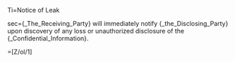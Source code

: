Ti=Notice of Leak

sec={_The_Receiving_Party} will immediately notify {_the_Disclosing_Party} upon discovery of any loss or unauthorized disclosure of the {_Confidential_Information}.

=[Z/ol/1]
